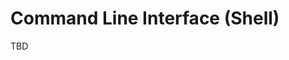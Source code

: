 # Command Line Interface (Shell)
TBD
<!--
TODO
- Introduce the command line
- Mention bash, zsh
- List some basic commands
- Link to other resources (and/or add section to resources/)
-->
